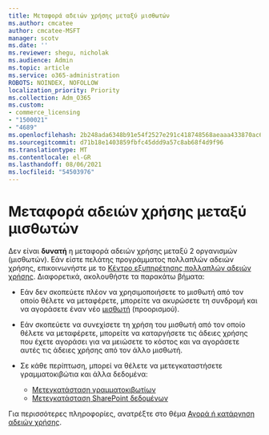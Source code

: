 ```yaml
---
title: Μεταφορά αδειών χρήσης μεταξύ μισθωτών
ms.author: cmcatee
author: cmcatee-MSFT
manager: scotv
ms.date: ''
ms.reviewer: shegu, nicholak
ms.audience: Admin
ms.topic: article
ms.service: o365-administration
ROBOTS: NOINDEX, NOFOLLOW
localization_priority: Priority
ms.collection: Adm_O365
ms.custom:
- commerce_licensing
- "1500021"
- "4689"
ms.openlocfilehash: 2b248ada6348b91e54f2527e291c418748568aeaaa433870ac699fe93e7c5be9
ms.sourcegitcommit: d71b18e1403859fbfc45ddd9a57c8ab68f4d9f96
ms.translationtype: MT
ms.contentlocale: el-GR
ms.lasthandoff: 08/06/2021
ms.locfileid: "54503976"
---
```

# <a name="transfer-licenses-between-tenants"></a>Μεταφορά αδειών χρήσης μεταξύ μισθωτών

Δεν είναι **δυνατή** η μεταφορά αδειών χρήσης μεταξύ 2 οργανισμών (μισθωτών). Εάν είστε πελάτης προγράμματος πολλαπλών αδειών χρήσης, επικοινωνήστε με το [Κέντρο εξυπηρέτησης πολλαπλών αδειών χρήσης](https://support.microsoft.com/help/4471406/how-to-contact-the-microsoft-volume-licensing-service-center). Διαφορετικά, ακολουθήστε τα παρακάτω βήματα:

- Εάν δεν σκοπεύετε πλέον να χρησιμοποιήσετε το μισθωτή από τον οποίο [](https://admin.microsoft.com/Adminportal/Home?source=applauncher#/subscriptions) θέλετε να μεταφέρετε, μπορείτε να ακυρώσετε τη συνδρομή και να αγοράσετε έναν νέο [μισθωτή](https://www.microsoft.com/microsoft-365/business/compare-all-microsoft-365-business-products?rtc=2&activetab=tab:primaryr2) (προορισμού).
- Εάν σκοπεύετε να συνεχίσετε τη χρήση του μισθωτή από τον οποίο [](/microsoft-365/commerce/licenses/buy-licenses#buy-or-remove-licenses-for-your-business-subscription) θέλετε να μεταφέρετε, μπορείτε να καταργήσετε τις άδειες χρήσης που έχετε αγοράσει για να μειώσετε το κόστος και να αγοράσετε αυτές τις άδειες χρήσης από τον άλλο μισθωτή.
- Σε κάθε περίπτωση, μπορεί να θέλετε να μετεγκαταστήσετε γραμματοκιβώτια και άλλα δεδομένα:

    - [Μετεγκατάσταση γραμματοκιβωτίων](/Exchange/mailbox-migration/migrate-mailboxes-across-tenants)
    - [Μετεγκατάσταση SharePoint δεδομένων](https://aka.ms/modernSpoAdminCenter/CloudContentMigrations)

Για περισσότερες πληροφορίες, ανατρέξτε στο θέμα [Αγορά ή κατάργηση αδειών χρήσης](/microsoft-365/commerce/licenses/buy-licenses).